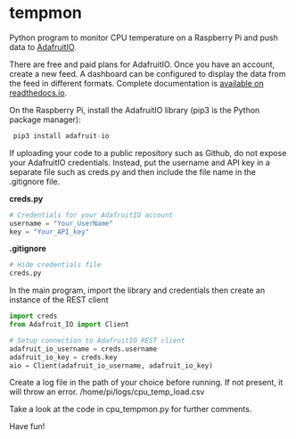 # tempmon

Python program to monitor CPU temperature on a Raspberry Pi and push data to [AdafruitIO](https://io.adafruit.com/).

There are free and paid plans for AdafruitIO. Once you have an account, create a new feed.
A dashboard can be configured to display the data from the feed in different formats.
Complete documentation is [available on readthedocs.io](https://adafruit-io-python-client.readthedocs.io/en/latest/index.html).

On the Raspberry Pi, install the AdafruitIO library (pip3 is the Python package manager):

```python
 pip3 install adafruit-io
 ```
 If uploading your code to a public repository such as Github, do not expose your AdafruitIO credentials.
 Instead, put the username and API key in a separate file such as creds.py and then include the file name
 in the .gitignore file.
 
 **creds.py**
 ```python
 # Credentials for your AdafruitIO account
username = "Your_UserName"
key = "Your_API_key"
```

**.gitignore**
```python
# Hide credentials file
creds.py
```

In the main program, import the library and credentials then create an instance of the REST client
```python
import creds
from Adafruit_IO import Client

# Setup connection to AdafruitIO REST client
adafruit_io_username = creds.username
adafruit_io_key = creds.key
aio = Client(adafruit_io_username, adafruit_io_key)
```

Create a log file in the path of your choice before running. If not present, it will throw an error.
/home/pi/logs/cpu_temp_load.csv

Take a look at the code in cpu_tempmon.py for further comments.

Have fun!
 
 
 


